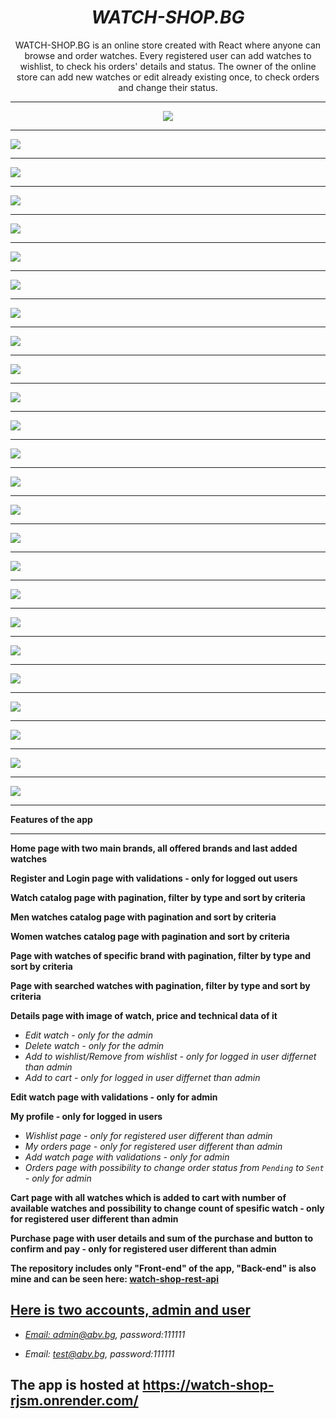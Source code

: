 <h1 align="center"><i>WATCH-SHOP.BG</i></h1>

<p align="center"> WATCH-SHOP.BG is an online store created with React where anyone can browse and order watches. Every registered user can add watches to wishlist, to check his orders' details and status.
The owner of the online store can add new watches or edit already existing once, to check orders and change their status.
<hr/>

<p align="center">
    <img src="./screenshots/Screenshot (206).png"/>
    <hr/>
    <img src="./screenshots/Screenshot (207).png"/>
    <hr/>
    <img src="./screenshots/Screenshot (208).png"/>
    <hr/>
    <img src="./screenshots/Screenshot (209).png"/>
    <hr/>
    <img src="./screenshots/Screenshot (210).png"/>
    <hr/>
    <img src="./screenshots/Screenshot (211).png"/>
    <hr/>
    <img src="./screenshots/Screenshot (212).png"/>
    <hr/>
    <img src="./screenshots/Screenshot (213).png"/>
    <hr/>
    <img src="./screenshots/Screenshot (214).png"/>
    <hr/>
    <img src="./screenshots/Screenshot (215).png"/>
    <hr/>
    <img src="./screenshots/Screenshot (216).png"/>
    <hr/>
    <img src="./screenshots/Screenshot (217).png"/>
    <hr/>
    <img src="./screenshots/Screenshot (218).png"/>
    <hr/>
    <img src="./screenshots/Screenshot (219).png"/>
    <hr/>
    <img src="./screenshots/Screenshot (220).png"/>
    <hr/>
    <img src="./screenshots/Screenshot (221).png"/>
    <hr/>
    <img src="./screenshots/Screenshot (222).png"/>
    <hr/>
    <img src="./screenshots/Screenshot (223).png"/>
    <hr/>
    <img src="./screenshots/Screenshot (224).png"/>
    <hr/>
    <img src="./screenshots/Screenshot (225).png"/>
    <hr/>
    <img src="./screenshots/Screenshot (226).png"/>
    <hr/>
    <img src="./screenshots/Screenshot (227).png"/>
    <hr/>
    <img src="./screenshots/Screenshot (228).png"/>
    <hr/>
    <img src="./screenshots/Screenshot (229).png"/>
    <hr/>
    <img src="./screenshots/Screenshot (230).png"/>
    <hr/>
<p>

**Features of the app**

<hr/>

<b>Home page with two main brands, all offered brands and last added watches</b>

<b>Register and Login page with validations - only for logged out users</b>

<b>Watch catalog page with pagination, filter by type and sort by criteria</b>

<b>Men watches catalog page with pagination and sort by criteria</b>

<b>Women watches catalog page with pagination and sort by criteria</b>

<b>Page with watches of specific brand with pagination, filter by type and sort by criteria</b>

<b>Page with searched watches with pagination, filter by type and sort by criteria</b>

<b>Details page with image of watch, price and technical data of it</b>

- <i>Edit watch - only for the admin</i>
- <i>Delete watch - only for the admin</i>
- <i>Add to wishlist/Remove from wishlist - only for logged in user differnet than admin</i>
- <i>Add to cart - only for logged in user differnet than admin</i>

<b>Edit watch page with validations - only for admin</b>

<b>My profile - only for logged in users</b>

- <i>Wishlist page - only for registered user different than admin</i>
- <i>My orders page - only for registered user different than admin</i>
- <i>Add watch page with validations - only for admin</i>
- <i>Orders page with possibility to change order status from `Pending` to `Sent` - only for admin</i>

<b>Cart page with all watches which is added to cart with number of available watches and possibility to change count of spesific watch - only for registered user different than admin</b>

<b>Purchase page with user details and sum of the purchase and button to confirm and pay - only for registered user different than admin</b>

<b>The repository includes only "Front-end" of the app, "Back-end" is also mine and can be seen here: <a href="https://github.com/StanislavHrusanov/watch-shop-rest-api"/>watch-shop-rest-api</b>

<h2>Here is two accounts, admin and user</h2>

- <i>Email: admin@abv.bg, password:111111</i>

- <i>Email: test@abv.bg, password:111111</i>

<h2>The app is hosted at <a href="https://watch-shop-rjsm.onrender.com/"/>https://watch-shop-rjsm.onrender.com/</h2>